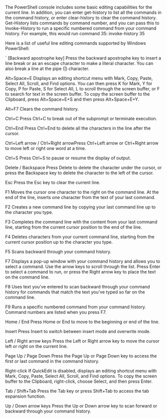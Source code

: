 The PowerShell console includes some basic editing capabilities for the current line. In addition, you can enter get-history to list all the commands in the command history, or enter clear-history to clear the command history. Get-History lists commands by command number, and you can pass this to Invoke-History to run a specific numbered command from your command history. For example, this would run command 35:
invoke-history 35

Here is a list of useful line editing commands supported by Windows PowerShell:

` [Backward apostrophe key] Press the backward apostrophe key to insert a line break or as an escape character to make a literal character. You can also break a line at the pipe (|) character.

Alt+Space+E Displays an editing shortcut menu with Mark, Copy, Paste, Select All, Scroll, and Find options. You can then press K for Mark, Y for Copy, P for Paste, S for Select All, L to scroll through the screen buffer, or F to search for text in the screen buffer. To copy the screen buffer to the Clipboard, press Alt+Space+E+S and then press Alt+Space+E+Y.

Alt+F7 Clears the command history.

Ctrl+C Press Ctrl+C to break out of the subprompt or terminate execution.

Ctrl+End Press Ctrl+End to delete all the characters in the line after the cursor.

Ctrl+Left arrow / Ctrl+Right arrowPress Ctrl+Left arrow or Ctrl+Right arrow to move left or right one word at a time.

Ctrl+S Press Ctrl+S to pause or resume the display of output.

Delete / Backspace Press Delete to delete the character under the cursor, or press the Backspace key to delete the character to the left of the cursor.

Esc Press the Esc key to clear the current line.

F1 Moves the cursor one character to the right on the command line. At the end of the line, inserts one character from the text of your last command.

F2 Creates a new command line by copying your last command line up to the character you type.

F3 Completes the command line with the content from your last command line, starting from the current cursor position to the end of the line.

F4 Deletes characters from your current command line, starting from the current cursor position up to the character you type.

F5 Scans backward through your command history.

F7 Displays a pop-up window with your command history and allows you to select a command. Use the arrow keys to scroll through the list. Press Enter to select a command to run, or press the Right arrow key to place the text on the command line.

F8 Uses text you’ve entered to scan backward through your command history for commands that match the text you’ve typed so far on the command line.

F9 Runs a specific numbered command from your command history. Command numbers are listed when you press F7.

Home / End Press Home or End to move to the beginning or end of the line.

Insert Press Insert to switch between insert mode and overwrite mode.

Left / Right arrow keys Press the Left or Right arrow key to move the cursor left or right on the current line.

Page Up / Page Down Press the Page Up or Page Down key to access the first or last command in the command history.

Right-click If QuickEdit is disabled, displays an editing shortcut menu with Mark, Copy, Paste, Select All, Scroll, and Find options. To copy the screen buffer to the Clipboard, right-click, choose Select, and then press Enter.

Tab / Shift+Tab Press the Tab key or press Shift+Tab to access the tab expansion function.

Up / Down arrow keys Press the Up or Down arrow key to scan forward or backward through your command history.
